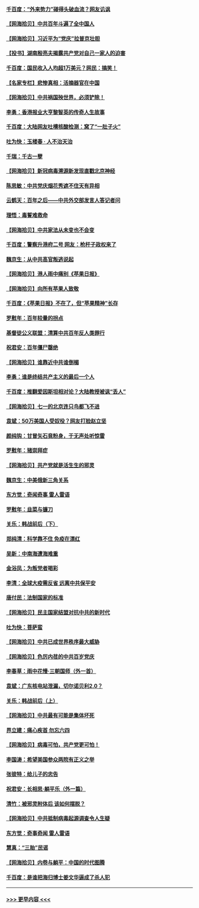 #### [千百度：“外来势力”碰得头破血流？网友讥讽](../pages/nsc993/n13064878.md?t=07032301) 
#### [【网海拾贝】中共百年斗遍了全中国人](../pages/nsc993/n13060020.md?t=07032301) 
#### [【网海拾贝】习近平为“党庆”拉普京壮胆](../pages/nsc993/n13057781.md?t=07032301) 
#### [【投书】湖南殷亮夫揭露共产党对自己一家人的迫害](../pages/nsc993/n13057744.md?t=07032301) 
#### [千百度：国民收入人均超1万美元？网民：搞笑！](../pages/nsc993/n13057692.md?t=07032301) 
#### [【名家专栏】悲惨真相：活摘器官在中国](../pages/nsc993/n13056611.md?t=07032301) 
#### [【网海拾贝】中共祸国殃世界，必须铲除！](../pages/nsc993/n13056011.md?t=07032301) 
#### [李勇：香港报业大亨黎智英的传奇人生故事](../pages/nsc993/n13055258.md?t=07032301) 
#### [千百度：大陆网友吐槽核酸检测：窝了“一肚子火”](../pages/nsc993/n13055194.md?t=07032301) 
#### [吐为快：玉楼春 · 人不治天治](../pages/nsc993/n13054028.md?t=07032301) 
#### [千瑞：千古一孽](../pages/nsc993/n13054016.md?t=07032301) 
#### [【网海拾贝】新冠病毒溯源新发现直戳北京神经](../pages/nsc993/n13052425.md?t=07032301) 
#### [陈思敏：中共党庆烟花秀遮不住天有异相](../pages/nsc993/n13052020.md?t=07032301) 
#### [云鹤天：百年之后——中共外交部发言人答记者问](../pages/nsc993/n13051604.md?t=07032301) 
#### [理悟：毒誓难救命](../pages/nsc993/n13051601.md?t=07032301) 
#### [【网海拾贝】中共家法从未变也不会变](../pages/nsc993/n13050366.md?t=07032301) 
#### [千百度：警察升港府二号 网友：枪杆子政权来了](../pages/nsc993/n13050261.md?t=07032301) 
#### [魏京生：从中共高官叛逃说起](../pages/nsc993/n13048997.md?t=07032301) 
#### [【网海拾贝】港人雨中痛别《苹果日报》](../pages/nsc993/n13048941.md?t=07032301) 
#### [【网海拾贝】向所有苹果人致敬](../pages/nsc993/n13046795.md?t=07032301) 
#### [千百度：《苹果日报》不在了，但“苹果精神”长存](../pages/nsc993/n13046703.md?t=07032301) 
#### [罗慰年：百年较量的拐点](../pages/nsc993/n13046542.md?t=07032301) 
#### [基督徒公义联盟：清算中共百年反人类罪行](../pages/nsc993/n13046499.md?t=07032301) 
#### [祝君安：百年僵尸罄绝](../pages/nsc993/n13045595.md?t=07032301) 
#### [【网海拾贝】谁靠近中共谁倒楣](../pages/nsc993/n13044667.md?t=07032301) 
#### [李勇：谁是终结共产主义的最后一个人](../pages/nsc993/n13044397.md?t=07032301) 
#### [千百度：推翻爱因斯坦相对论？大陆教授被讽“丢人”](../pages/nsc993/n13043908.md?t=07032301) 
#### [【网海拾贝】七一的北京连只鸟都飞不进](../pages/nsc993/n13041377.md?t=07032301) 
#### [袁斌：50万美国人受奴役？网友打脸赵立坚](../pages/nsc993/n13041330.md?t=07032301) 
#### [颜纯钩：甘冒矢石竟粉身，于无声处听惊雷](../pages/nsc993/n13041140.md?t=07032301) 
#### [罗慰年：猪崇拜症](../pages/nsc993/n13041071.md?t=07032301) 
#### [【网海拾贝】共产党就是活生生的邪灵](../pages/nsc993/n13036627.md?t=07032301) 
#### [魏京生：中美俄新三角关系](../pages/nsc993/n13035986.md?t=07032301) 
#### [东方觉：奇闻奇事 雷人雷语](../pages/nsc993/n13035878.md?t=07032301) 
#### [罗慰年：韭菜与镰刀](../pages/nsc993/n13034374.md?t=07032301) 
#### [关乐：韩战前后（下）](../pages/nsc993/n13034113.md?t=07032301) 
#### [郑纯清：科学靠不住 免疫在漂红](../pages/nsc993/n13034093.md?t=07032301) 
#### [吴新：中南海遭海难重](../pages/nsc993/n13034084.md?t=07032301) 
#### [金浴凤：为叛党者喝彩](../pages/nsc993/n13034058.md?t=07032301) 
#### [李清：全球大疫需反省 远离中共保平安](../pages/nsc993/n13033784.md?t=07032301) 
#### [唐付民：法制国家的标准](../pages/nsc993/n13032944.md?t=07032301) 
#### [【网海拾贝】民主国家结盟对抗中共的新时代](../pages/nsc993/n13031717.md?t=07032301) 
#### [吐为快：菩萨蛮](../pages/nsc993/n13030033.md?t=07032301) 
#### [【网海拾贝】中共已成世界秩序最大威胁](../pages/nsc993/n13028138.md?t=07032301) 
#### [【网海拾贝】色厉内荏的中共百岁党庆](../pages/nsc993/n13025582.md?t=07032301) 
#### [李春草：雨中花慢‧三朝国师（外一首）](../pages/nsc993/n13025567.md?t=07032301) 
#### [袁斌：广东核电站泄漏，切尔诺贝利2.0？](../pages/nsc993/n13025475.md?t=07032301) 
#### [关乐：韩战前后（上）](../pages/nsc993/n13025387.md?t=07032301) 
#### [【网海拾贝】中共最有可能是集体坏死](../pages/nsc993/n13023101.md?t=07032301) 
#### [界立建：痛心疾首 勿忘六四](../pages/nsc993/n13022339.md?t=07032301) 
#### [【网海拾贝】病毒可怕，共产党更可怕！](../pages/nsc993/n13020728.md?t=07032301) 
#### [李国涛：希望美国参众两院有正义之举](../pages/nsc993/n13020674.md?t=07032301) 
#### [张彼特：给儿子的忠告](../pages/nsc993/n13018934.md?t=07032301) 
#### [祝君安：长相思‧躺平乐（外一篇）](../pages/nsc993/n13018923.md?t=07032301) 
#### [清竹：被邪灵附体后 该如何摆脱？](../pages/nsc993/n13018877.md?t=07032301) 
#### [【网海拾贝】中共抵制病毒起源调查令人生疑](../pages/nsc993/n13017785.md?t=07032301) 
#### [东方觉：奇事奇闻 雷人雷语](../pages/nsc993/n13017577.md?t=07032301) 
#### [慧真：“三胎”民谣](../pages/nsc993/n13017394.md?t=07032301) 
#### [【网海拾贝】内卷与躺平：中国的时代图腾](../pages/nsc993/n13016128.md?t=07032301) 
#### [千百度：是谁把海归博士姜文华逼成了杀人犯](../pages/nsc993/n13015218.md?t=07032301) 

----
#### [ >>> 更早内容 <<< ](../indexes/nsc993-earlier.md)
